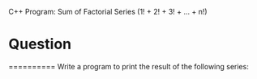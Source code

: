 C++ Program: Sum of Factorial Series (1! + 2! + 3! + … + n!)

# Question
==========
Write a program to print the result of the following series: